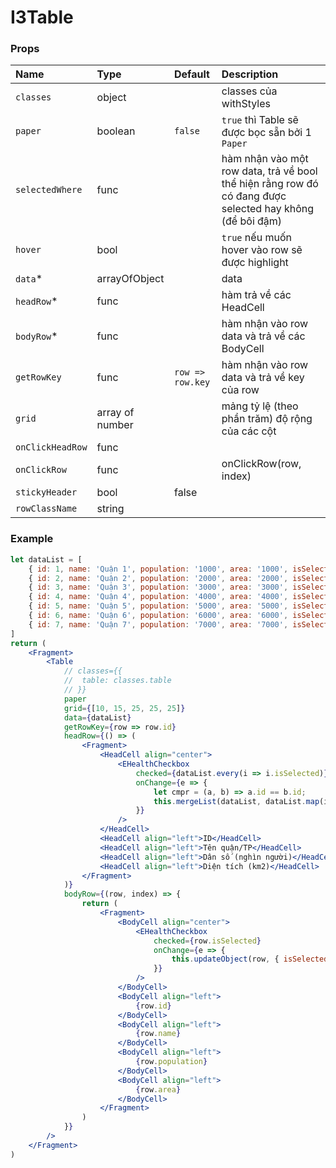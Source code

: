 # I3Table

### Props
Name | Type | Default | Description
:--- | :--- | :--- | :---
`classes` | object | | classes của withStyles
`paper` | boolean | `false` | `true` thì Table sẽ được bọc sẵn bởi 1 `Paper`
`selectedWhere` | func | | hàm nhận vào một row data, trả về bool thể hiện rằng row đó có đang được selected hay không (để bôi đậm)
`hover` | bool | | `true` nếu muốn hover vào row sẽ được highlight
`data`* | arrayOfObject |  |  data
`headRow`* | func |  | hàm trả về các HeadCell
`bodyRow`* | func |  | hàm nhận vào row data và trả về các BodyCell
`getRowKey` | func | `row => row.key` | hàm nhận vào row data và trả về key của row
`grid` | array of number |  | mảng tỷ lệ (theo phần trăm) độ rộng của các cột
`onClickHeadRow` | func |  | 
`onClickRow` | func |  |onClickRow(row, index)
`stickyHeader` | bool |  false |
`rowClassName` | string | |

### Example
```jsx
let dataList = [
	{ id: 1, name: 'Quận 1', population: '1000', area: '1000', isSelected: true },
	{ id: 2, name: 'Quận 2', population: '2000', area: '2000', isSelected: false },
	{ id: 3, name: 'Quận 3', population: '3000', area: '3000', isSelected: false },
	{ id: 4, name: 'Quận 4', population: '4000', area: '4000', isSelected: false },
	{ id: 5, name: 'Quận 5', population: '5000', area: '5000', isSelected: false },
	{ id: 6, name: 'Quận 6', population: '6000', area: '6000', isSelected: false },
	{ id: 7, name: 'Quận 7', population: '7000', area: '7000', isSelected: false },
]
return (
	<Fragment>
		<Table
			// classes={{
			// 	table: classes.table
			// }}
			paper
			grid={[10, 15, 25, 25, 25]}
			data={dataList}
			getRowKey={row => row.id}
			headRow={() => (
				<Fragment>
					<HeadCell align="center">
						<EHealthCheckbox
							checked={dataList.every(i => i.isSelected)}
							onChange={e => {
								let cmpr = (a, b) => a.id == b.id;
								this.mergeList(dataList, dataList.map(i => ({ ...i, isSelected: e.target.checked })), cmpr)
							}}
						/>
					</HeadCell>
					<HeadCell align="left">ID</HeadCell>
					<HeadCell align="left">Tên quận/TP</HeadCell>
					<HeadCell align="left">Dân số (nghìn người)</HeadCell>
					<HeadCell align="left">Diện tích (km2)</HeadCell>
				</Fragment>
			)}
			bodyRow={(row, index) => {
				return (
					<Fragment> 
						<BodyCell align="center">
							<EHealthCheckbox
								checked={row.isSelected}
								onChange={e => {
									this.updateObject(row, { isSelected: e.target.checked });
								}}
							/>
						</BodyCell>
						<BodyCell align="left">
							{row.id}
						</BodyCell>
						<BodyCell align="left">
							{row.name}
						</BodyCell>
						<BodyCell align="left">
							{row.population}
						</BodyCell>
						<BodyCell align="left">
							{row.area}
						</BodyCell>
					</Fragment>
				)
			}}
		/>
	</Fragment>
)
```
